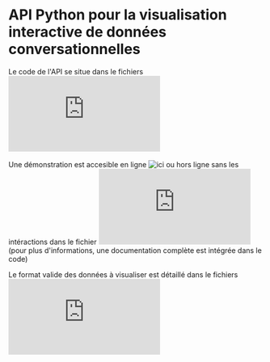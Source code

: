# API Python pour la visualisation interactive de données conversationnelles 

Le code de l'API se situe dans le fichiers ![Visualization_API.py](https://github.com/Antonin-Gaboriau/lpl-data-visualization-api/blob/master/Visualization_API.py)

Une démonstration est accesible en ligne ![ici](http://nbviewer.jupyter.org/github/Antonin-Gaboriau/lpl-data-visualization-api/blob/master/demo.ipynb) ou  hors ligne sans les intéractions dans le fichier ![demo.pdf](https://github.com/Antonin-Gaboriau/lpl-data-visualization-api/blob/master/demo.pdf) (pour plus d'informations, une documentation complète est intégrée dans le code)

Le format valide des données à visualiser est détaillé dans le fichiers ![data_format.md](https://github.com/Antonin-Gaboriau/lpl-data-visualization-api/blob/master/data_format.md)
